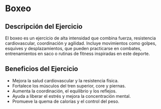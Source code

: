 # Boxeo

## Descripción del Ejercicio
El boxeo es un ejercicio de alta intensidad que combina fuerza, resistencia cardiovascular, coordinación y agilidad. Incluye movimientos como golpes, esquives y desplazamientos, que pueden practicarse en combates, entrenamientos en saco o rutinas de fitness inspiradas en este deporte.

## Beneficios del Ejercicio
- Mejora la salud cardiovascular y la resistencia física.
- Fortalece los músculos del tren superior, core y piernas.
- Aumenta la coordinación, el equilibrio y los reflejos.
- Ayuda a liberar el estrés y mejora la concentración mental.
- Promueve la quema de calorías y el control del peso.

